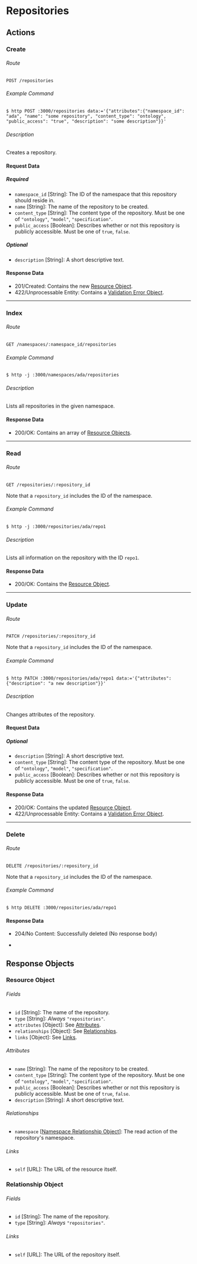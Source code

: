 # Repositories

## Actions
### Create
###### Route
    POST /repositories
###### Example Command
    $ http POST :3000/repositories data:='{"attributes":{"namespace_id": "ada", "name": "some repository", "content_type": "ontology", "public_access": "true", "description": "some description"}}'
###### Description
Creates a repository.

#### Request Data
##### Required
* `namespace_id` [String]: The ID of the namespace that this repository should reside in.
* `name` [String]: The name of the repository to be created.
* `content_type` [String]: The content type of the repository. Must be one of `"ontology"`, `"model"`, `"specification"`.
* `public_access` [Boolean]: Describes whether or not this repository is publicly accessible. Must be one of `true`, `false`.

##### Optional
* `description` [String]: A short descriptive text.

#### Response Data
* 201/Created: Contains the new [Resource Object](#resource-object).
* 422/Unprocessable Entity: Contains a [Validation Error Object](README.md#validation-error-object).

---

### Index
###### Route
    GET /namespaces/:namespace_id/repositories
###### Example Command
    $ http -j :3000/namespaces/ada/repositories
###### Description
Lists all repositories in the given namespace.

#### Response Data
* 200/OK: Contains an array of [Resource Objects](#resource-object).

---

### Read
###### Route
    GET /repositories/:repository_id
Note that a `repository_id` includes the ID of the namespace.
###### Example Command
    $ http -j :3000/repositories/ada/repo1
###### Description
Lists all information on the repository with the ID `repo1`.

#### Response Data
* 200/OK: Contains the [Resource Object](#resource-object).

---

### Update
###### Route
    PATCH /repositories/:repository_id
Note that a `repository_id` includes the ID of the namespace.
###### Example Command
    $ http PATCH :3000/repositories/ada/repo1 data:='{"attributes":{"description": "a new description"}}'
###### Description
Changes attributes of the repository.

#### Request Data
##### Optional
* `description` [String]: A short descriptive text.
* `content_type` [String]: The content type of the repository. Must be one of `"ontology"`, `"model"`, `"specification"`.
* `public_access` [Boolean]: Describes whether or not this repository is publicly accessible. Must be one of `true`, `false`.

#### Response Data
* 200/OK: Contains the updated [Resource Object](#resource-object).
* 422/Unprocessable Entity: Contains a [Validation Error Object](README.md#validation-error-object).

---

### Delete
###### Route
    DELETE /repositories/:repository_id
Note that a `repository_id` includes the ID of the namespace.
###### Example Command
    $ http DELETE :3000/repositories/ada/repo1

#### Response Data
* 204/No Content: Successfully deleted (No response body)

-

## Response Objects
### Resource Object
###### Fields
* `id` [String]: The name of the repository.
* `type` [String]: *Always* `"repositories"`.
* `attributes` [Object]: See [Attributes](#attributes).
* `relationships` [Object]: See [Relationships](#relationships).
* `links` [Object]: See [Links](#links).

###### Attributes
* `name` [String]: The name of the repository to be created.
* `content_type` [String]: The content type of the repository. Must be one of `"ontology"`, `"model"`, `"specification"`.
* `public_access` [Boolean]: Describes whether or not this repository is publicly accessible. Must be one of `true`, `false`.
* `description` [String]: A short descriptive text.

###### Relationships
* `namespace` [[Namespace Relationship Object](namespaces.md#relationship-object)]: The read action of the repository's namespace.

###### Links
* `self` [URL]: The URL of the resource itself.

### Relationship Object
###### Fields
* `id` [String]: The name of the repository.
* `type` [String]: *Always* `"repositories"`.

###### Links
* `self` [URL]: The URL of the repository itself.
